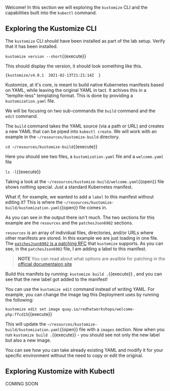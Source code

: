 Welcome! In this section we will exploring the `kustomize` CLI and the
capabilities built into the `kubectl` command.

## Exploring the Kustomize CLI

The `kustomize` CLI should have been installed as part of the lab
setup. Verify that it has been installed.

`kustomize version --short`{{execute}}

This should display the version, it should look something like this.

```shell
{kustomize/v4.0.1  2021-02-13T21:21:14Z  }
```

Kustomize, at it's core, is meant to build native Kubernetes manifests
based on YAML, while leaving the original YAML in tact. It achives this
in a "templte-less" templating format. This is done by providing a `kustomization.yaml` file.

We will be focusing on two sub-commands the `build` command and the
`edit` command.

The `build` command takes the YAML source (via a path or URL) and creates
a new YAML that can be piped into `kubectl create`. We will work with
an example in the `~/resources/kustomize-build` directory.

`cd ~/resources/kustomize-build`{{execute}}

Here you should see two files, a `kustomization.yaml` file and a `welcome.yaml` file

`ls -l`{{execute}}

Taking a look at the `~/resources/kustomize-build/welcome.yaml`{{open}}
file shows nothing special. Just a standard Kubernetes manifest.

What if, for example, we wanted to add a `label` to this manifest without editing it? This is where the `~/resources/kustomize-build/kustomization.yaml`{{open}} file comes in.

As you can see in the output there isn't much. The two sections for this
example are the `resources` and the `patchesJson6902` sections.

`resources` is an array of individual files, directories, and/or URLs where other manifests are stored. In this example we are just loading in one file. The [`patchesJson6902` is a patching RFC](https://kubectl.docs.kubernetes.io/references/kustomize/kustomization/patchesjson6902/) that `kustomize` supports. As you can see, in the `patchesJson6902` file, I am adding a label to this manifest.

> **NOTE** You can read about what options are availble for patching in the [official documentaion site](https://kubectl.docs.kubernetes.io/references/kustomize/kustomization/)

Build this manifets by running: `kustomize build .`{{execute}} , and
you can see that the new label got added to the manifest!

You can use the `kustomize edit` command instead of writing YAML. For example, you can change the image tag this Deployment uses by running the following:

`kustomize edit set image quay.io/redhatworkshops/welcome-php:ffcd15`{{execute}}

This will update the
`~/resources/kustomize-build/kustomization.yaml`{{open}} file with a
`images` section. Now when you run `kustomize build .`{{execute}} -
you should see not only the new label but also a new image.

You can see how you can take already existing YAML and modify it for
your specific environment without the need to copy or edit the original.

## Exploring Kustomize with Kubectl

COMING SOON